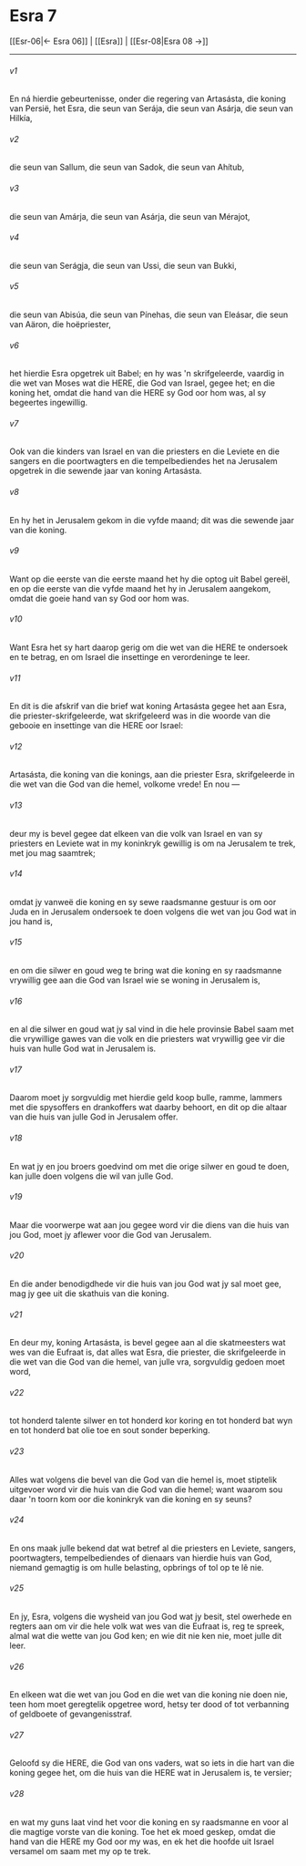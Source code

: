 # Esra 7

[[Esr-06|← Esra 06]] | [[Esra]] | [[Esr-08|Esra 08 →]]
***

###### v1
En ná hierdie gebeurtenisse, onder die regering van Artasásta, die koning van Persië, het Esra, die seun van Serája, die seun van Asárja, die seun van Hilkía, 
###### v2
die seun van Sallum, die seun van Sadok, die seun van Ahítub, 
###### v3
die seun van Amárja, die seun van Asárja, die seun van Mérajot, 
###### v4
die seun van Serágja, die seun van Ussi, die seun van Bukki, 
###### v5
die seun van Abisúa, die seun van Pínehas, die seun van Eleásar, die seun van Aäron, die hoëpriester, 
###### v6
het hierdie Esra opgetrek uit Babel; en hy was 'n skrifgeleerde, vaardig in die wet van Moses wat die HERE, die God van Israel, gegee het; en die koning het, omdat die hand van die HERE sy God oor hom was, al sy begeertes ingewillig. 
###### v7
Ook van die kinders van Israel en van die priesters en die Leviete en die sangers en die poortwagters en die tempelbediendes het na Jerusalem opgetrek in die sewende jaar van koning Artasásta. 
###### v8
En hy het in Jerusalem gekom in die vyfde maand; dit was die sewende jaar van die koning. 
###### v9
Want op die eerste van die eerste maand het hy die optog uit Babel gereël, en op die eerste van die vyfde maand het hy in Jerusalem aangekom, omdat die goeie hand van sy God oor hom was. 
###### v10
Want Esra het sy hart daarop gerig om die wet van die HERE te ondersoek en te betrag, en om Israel die insettinge en verordeninge te leer. 
###### v11
En dit is die afskrif van die brief wat koning Artasásta gegee het aan Esra, die priester-skrifgeleerde, wat skrifgeleerd was in die woorde van die gebooie en insettinge van die HERE oor Israel: 
###### v12
Artasásta, die koning van die konings, aan die priester Esra, skrifgeleerde in die wet van die God van die hemel, volkome vrede! En nou — 
###### v13
deur my is bevel gegee dat elkeen van die volk van Israel en van sy priesters en Leviete wat in my koninkryk gewillig is om na Jerusalem te trek, met jou mag saamtrek; 
###### v14
omdat jy vanweë die koning en sy sewe raadsmanne gestuur is om oor Juda en in Jerusalem ondersoek te doen volgens die wet van jou God wat in jou hand is, 
###### v15
en om die silwer en goud weg te bring wat die koning en sy raadsmanne vrywillig gee aan die God van Israel wie se woning in Jerusalem is, 
###### v16
en al die silwer en goud wat jy sal vind in die hele provinsie Babel saam met die vrywillige gawes van die volk en die priesters wat vrywillig gee vir die huis van hulle God wat in Jerusalem is. 
###### v17
Daarom moet jy sorgvuldig met hierdie geld koop bulle, ramme, lammers met die spysoffers en drankoffers wat daarby behoort, en dit op die altaar van die huis van julle God in Jerusalem offer. 
###### v18
En wat jy en jou broers goedvind om met die orige silwer en goud te doen, kan julle doen volgens die wil van julle God. 
###### v19
Maar die voorwerpe wat aan jou gegee word vir die diens van die huis van jou God, moet jy aflewer voor die God van Jerusalem. 
###### v20
En die ander benodigdhede vir die huis van jou God wat jy sal moet gee, mag jy gee uit die skathuis van die koning. 
###### v21
En deur my, koning Artasásta, is bevel gegee aan al die skatmeesters wat wes van die Eufraat is, dat alles wat Esra, die priester, die skrifgeleerde in die wet van die God van die hemel, van julle vra, sorgvuldig gedoen moet word, 
###### v22
tot honderd talente silwer en tot honderd kor koring en tot honderd bat wyn en tot honderd bat olie toe en sout sonder beperking. 
###### v23
Alles wat volgens die bevel van die God van die hemel is, moet stiptelik uitgevoer word vir die huis van die God van die hemel; want waarom sou daar 'n toorn kom oor die koninkryk van die koning en sy seuns? 
###### v24
En ons maak julle bekend dat wat betref al die priesters en Leviete, sangers, poortwagters, tempelbediendes of dienaars van hierdie huis van God, niemand gemagtig is om hulle belasting, opbrings of tol op te lê nie. 
###### v25
En jy, Esra, volgens die wysheid van jou God wat jy besit, stel owerhede en regters aan om vir die hele volk wat wes van die Eufraat is, reg te spreek, almal wat die wette van jou God ken; en wie dit nie ken nie, moet julle dit leer. 
###### v26
En elkeen wat die wet van jou God en die wet van die koning nie doen nie, teen hom moet geregtelik opgetree word, hetsy ter dood of tot verbanning of geldboete of gevangenisstraf. 
###### v27
Geloofd sy die HERE, die God van ons vaders, wat so iets in die hart van die koning gegee het, om die huis van die HERE wat in Jerusalem is, te versier; 
###### v28
en wat my guns laat vind het voor die koning en sy raadsmanne en voor al die magtige vorste van die koning. Toe het ek moed geskep, omdat die hand van die HERE my God oor my was, en ek het die hoofde uit Israel versamel om saam met my op te trek. 
